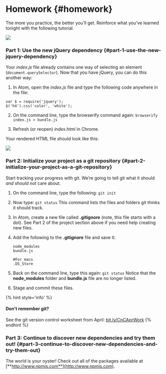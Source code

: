 # Homework {#homework}

The more you practice, the better you’ll get. Reinforce what you’ve learned tonight with the following tutorial.

[![](../images/slack.png)](http://kcwit.slack.com)

### Part 1: Use the new jQuery dependency {#part-1-use-the-new-jquery-dependency}

Your _index.js_ file already contains one way of selecting an element (`document.querySelector`). Now that you have jQuery, you can do this another way:

1.  In Atom, open the _index.js_ file and type the following code anywhere in the file:

  ```
  var $ = require('jquery');
  $('h4').css('color', 'white');
  ```

2.  On the command line, type the browserify command again: `browserify index.js > bundle.js`

3.  Refresh (or reopen) _index.html_ in Chrome.

Your rendered HTML file should look like this:

![](../images/index-with-jquery.png)


### Part 2: Initialize your project as a git repository {#part-2-initialize-your-project-as-a-git-repository}

Start tracking your progress with git. We’re going to tell git what it should _and should not_ care about.

1.  On the command line, type the following: `git init`

2.  Now type: `git status` This command lists the files and folders git thinks it should track.

3.  In Atom, create a new file called **.gitignore** (note, this file starts with a dot). See Part 2 of the project section above if you need help creating new files.

4.  Add the following to the **.gitignore** file and save it:

        node_modules
        bundle.js

        #For macs
        .DS_Store

5.  Back on the command line, type this again: `git status` Notice that the **node_modules** folder and **bundle.js** file are no longer listed.

6.  Stage and commit these files.<br>

  {% hint style='info' %}
  #### Don't remember git?

  See the git version control worksheet from April: [bit.ly/CnCAprWork](http://bit.ly/CnCAprWork)
  {% endhint %}


### Part 3: Continue to discover new dependencies and try them out! {#part-3-continue-to-discover-new-dependencies-and-try-them-out}

The world is your oyster! Check out all of the packages available at [**http://www.npmjs.com**](http://www.npmjs.com).
